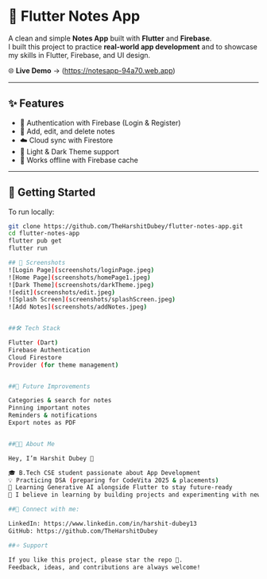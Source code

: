 # 📝 Flutter Notes App  

A clean and simple **Notes App** built with **Flutter** and **Firebase**.  
I built this project to practice **real-world app development** and to showcase my skills in Flutter, Firebase, and UI design.  

🌐 **Live Demo** → (https://notesapp-94a70.web.app)  

---

## ✨ Features  
- 🔐 Authentication with Firebase (Login & Register)  
- 📝 Add, edit, and delete notes  
- ☁️ Cloud sync with Firestore  
- 🎨 Light & Dark Theme support  
- 📶 Works offline with Firebase cache  

---

## 🚀 Getting Started  
To run locally:  
```bash
git clone https://github.com/TheHarshitDubey/flutter-notes-app.git
cd flutter-notes-app
flutter pub get
flutter run

## 📸 Screenshots
![Login Page](screenshots/loginPage.jpeg)
![Home Page](screenshots/homePage1.jpeg)
![Dark Theme](screenshots/darkTheme.jpeg)
![edit](screenshots/edit.jpeg)
![Splash Screen](screenshots/splashScreen.jpeg)
![Add Notes](screenshots/addNotes.jpeg)


##🛠️ Tech Stack

Flutter (Dart)
Firebase Authentication
Cloud Firestore
Provider (for theme management)


##📌 Future Improvements

Categories & search for notes
Pinning important notes
Reminders & notifications
Export notes as PDF


##👨‍💻 About Me

Hey, I’m Harshit Dubey 👋

🎓 B.Tech CSE student passionate about App Development
💡 Practicing DSA (preparing for CodeVita 2025 & placements)
🤖 Learning Generative AI alongside Flutter to stay future-ready
🚀 I believe in learning by building projects and experimenting with new tech

##📌 Connect with me:

LinkedIn: https://www.linkedin.com/in/harshit-dubey13
GitHub: https://github.com/TheHarshitDubey

##⭐ Support

If you like this project, please star the repo 🌟.
Feedback, ideas, and contributions are always welcome!
